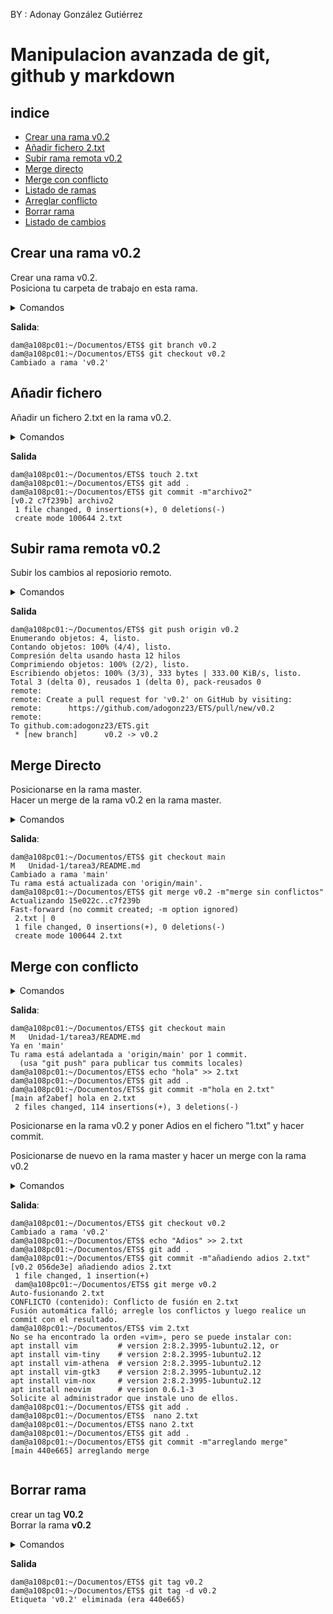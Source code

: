 <div aling= "center">

 BY : Adonay González Gutiérrez

# Manipulacion avanzada de git, github y markdown

## indice
- [Crear una rama v0.2](#crearRama)
- [Añadir fichero 2.txt](#añadirFichero2)
- [Subir rama remota v0.2](#subirRama)
- [Merge directo](#mergeDirecto)
- [Merge con conflicto](#mergeConflicto)
- [Listado de ramas](#ListadoRamas)
- [Arreglar conflicto](#arreglarConflicto)
- [Borrar rama](#borrarRamas)
- [Listado de cambios](#listadoCambios)



<a name="crearRama"></a>

## Crear una rama v0.2

Crear una rama v0.2. <br>
Posiciona tu carpeta de trabajo en esta rama.
<details>

<summary>Comandos</summary>

- git branch
- git checkout nombreRama
</details>

**Salida**:

```code
dam@a108pc01:~/Documentos/ETS$ git branch v0.2
dam@a108pc01:~/Documentos/ETS$ git checkout v0.2
Cambiado a rama 'v0.2'
```
<a name="añadirFichero2"></a>

## Añadir fichero

Añadir un fichero 2.txt en la rama v0.2.
<details>

<summary>Comandos</summary>

- touch 2.txt
- git add .
- git commit -m"agucate2"

</details>

**Salida**
```code
dam@a108pc01:~/Documentos/ETS$ touch 2.txt
dam@a108pc01:~/Documentos/ETS$ git add .
dam@a108pc01:~/Documentos/ETS$ git commit -m"archivo2"
[v0.2 c7f239b] archivo2
 1 file changed, 0 insertions(+), 0 deletions(-)
 create mode 100644 2.txt
```

<a name="subirRama"></a>

## Subir rama remota v0.2

Subir los cambios al reposiorio remoto.

<details>

<summary>Comandos</summary>

- git push origin v0.2

</details>


**Salida**
```code
dam@a108pc01:~/Documentos/ETS$ git push origin v0.2
Enumerando objetos: 4, listo.
Contando objetos: 100% (4/4), listo.
Compresión delta usando hasta 12 hilos
Comprimiendo objetos: 100% (2/2), listo.
Escribiendo objetos: 100% (3/3), 333 bytes | 333.00 KiB/s, listo.
Total 3 (delta 0), reusados 1 (delta 0), pack-reusados 0
remote: 
remote: Create a pull request for 'v0.2' on GitHub by visiting:
remote:      https://github.com/adogonz23/ETS/pull/new/v0.2
remote: 
To github.com:adogonz23/ETS.git
 * [new branch]      v0.2 -> v0.2

```
<a name="mergeDirecto"></a>

## Merge Directo

Posicionarse en la rama master. <br>
Hacer un merge de la rama v0.2 en la rama master.

<details>

<summary>Comandos</summary>

- git checkout master (main en mi caso)
- git merge v0.2 -m "merge v0.2 sin conflictos"

</details>

**Salida**:
```code
dam@a108pc01:~/Documentos/ETS$ git checkout main
M	Unidad-1/tarea3/README.md
Cambiado a rama 'main'
Tu rama está actualizada con 'origin/main'.
dam@a108pc01:~/Documentos/ETS$ git merge v0.2 -m"merge sin conflictos"
Actualizando 15e022c..c7f239b
Fast-forward (no commit created; -m option ignored)
 2.txt | 0
 1 file changed, 0 insertions(+), 0 deletions(-)
 create mode 100644 2.txt

```
<a name="mergeConflicto"></a>

## Merge con conflicto

<details>

<summary>Comandos</summary>

- git checkout main
- echo "hola" >> 2.txt
- git add .
- git commit -m"hola en 2.txt"

</details>

**Salida**:
```code
dam@a108pc01:~/Documentos/ETS$ git checkout main
M	Unidad-1/tarea3/README.md
Ya en 'main'
Tu rama está adelantada a 'origin/main' por 1 commit.
  (usa "git push" para publicar tus commits locales)
dam@a108pc01:~/Documentos/ETS$ echo "hola" >> 2.txt
dam@a108pc01:~/Documentos/ETS$ git add .
dam@a108pc01:~/Documentos/ETS$ git commit -m"hola en 2.txt"
[main af2abef] hola en 2.txt
 2 files changed, 114 insertions(+), 3 deletions(-)
```
Posicionarse en la rama v0.2 y poner Adios en el fichero "1.txt" y hacer commit. <br>

Posicionarse de nuevo en la rama master y hacer un merge con la rama v0.2

<details>

<summary>Comandos</summary>

- git checkout v0.2
- echo "Adios" >> 2.txt
- git add .
- git commit -m"añadiendo adios 2.txt"
- git checkout main
- git merge v0.2
- vim 2.txt
- git add .
- git commit -m"arregalndo merge en 1.txt"
</details>

**Salida**:
```code
dam@a108pc01:~/Documentos/ETS$ git checkout v0.2 
Cambiado a rama 'v0.2'
dam@a108pc01:~/Documentos/ETS$ echo "Adios" >> 2.txt
dam@a108pc01:~/Documentos/ETS$ git add .
dam@a108pc01:~/Documentos/ETS$ git commit -m"añadiendo adios 2.txt"
[v0.2 056de3e] añadiendo adios 2.txt
 1 file changed, 1 insertion(+)
 dam@a108pc01:~/Documentos/ETS$ git merge v0.2
Auto-fusionando 2.txt
CONFLICTO (contenido): Conflicto de fusión en 2.txt
Fusión automática falló; arregle los conflictos y luego realice un commit con el resultado.
dam@a108pc01:~/Documentos/ETS$ vim 2.txt
No se ha encontrado la orden «vim», pero se puede instalar con:
apt install vim         # version 2:8.2.3995-1ubuntu2.12, or
apt install vim-tiny    # version 2:8.2.3995-1ubuntu2.12
apt install vim-athena  # version 2:8.2.3995-1ubuntu2.12
apt install vim-gtk3    # version 2:8.2.3995-1ubuntu2.12
apt install vim-nox     # version 2:8.2.3995-1ubuntu2.12
apt install neovim      # version 0.6.1-3
Solicite al administrador que instale uno de ellos.
dam@a108pc01:~/Documentos/ETS$ git add .
dam@a108pc01:~/Documentos/ETS$  nano 2.txt
dam@a108pc01:~/Documentos/ETS$ nano 2.txt
dam@a108pc01:~/Documentos/ETS$ git add .
dam@a108pc01:~/Documentos/ETS$ git commit -m"arreglando merge"
[main 440e665] arreglando merge


```


<a name="borrarRama"></a>

## Borrar rama

crear un tag **V0.2** <br>
Borrar la rama **v0.2**

<details>

<summary>Comandos</summary>

- git tag v0.2
- git brach -d v0.2

</details>

**Salida**
```code
dam@a108pc01:~/Documentos/ETS$ git tag v0.2
dam@a108pc01:~/Documentos/ETS$ git tag -d v0.2
Etiqueta 'v0.2' eliminada (era 440e665)
```


</div>

